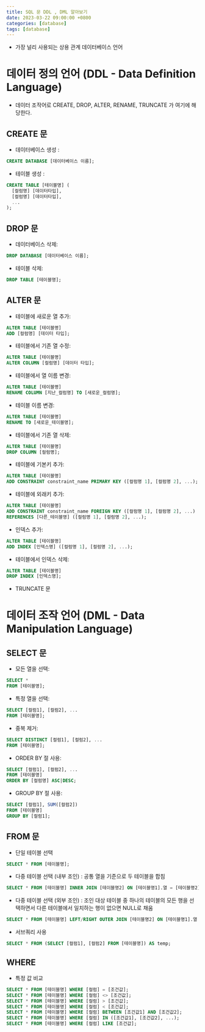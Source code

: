 ```yaml
---
title: SQL 문 DDL , DML 알아보기
date: 2023-03-22 09:00:00 +0800
categories: [database]
tags: [database]
---
```


- 가장 널리 사용되는 상용 관계 데이터베이스 언어

# 데이터 정의 언어 (DDL - Data Definition Language)
- 데이터 조작어로 CREATE, DROP, ALTER, RENAME, TRUNCATE 가 여기에 해당한다.

## CREATE 문
- 데이터베이스 생성 :

```sql
CREATE DATABASE [데이터베이스 이름];
```

- 테이블 생성 :

```sql
CREATE TABLE [테이블명] (
  [컬럼명] [데이터타입],
  [컬럼명] [데이터타입],
  ...
);
```

## DROP 문
- 데이터베이스 삭제:

```sql
DROP DATABASE [데이터베이스 이름];
```

- 테이블 삭제:

```sql
DROP TABLE [테이블명];
  ```
## ALTER 문

- 테이블에 새로운 열 추가:

```sql
ALTER TABLE [테이블명]
ADD [컬럼명] [데이터 타입];
```

- 테이블에서 기존 열 수정:

```sql
ALTER TABLE [테이블명]
ALTER COLUMN [컬럼명] [데이터 타입];
```

- 테이블에서 열 이름 변경:

```sql
ALTER TABLE [테이블명]
RENAME COLUMN [지난_컬럼명] TO [새로운_컬럼명];
```

- 테이블 이름 변경:

```sql
ALTER TABLE [테이블명]
RENAME TO [새로운_테이블명];
```

- 테이블에서 기존 열 삭제:

```sql
ALTER TABLE [테이블명]
DROP COLUMN [컬럼명];
```

- 테이블에 기본키 추가:

```sql
ALTER TABLE [테이블명]
ADD CONSTRAINT constraint_name PRIMARY KEY ([컬럼명 1], [컬럼명 2], ...);
```

- 테이블에 외래키 추가:

```sql
ALTER TABLE [테이블명]
ADD CONSTRAINT constraint_name FOREIGN KEY ([컬럼명 1], [컬럼명 2], ...)
REFERENCES [다른_테이블명] ([컬럼명 1], [컬럼명 2], ...);
```

- 인덱스 추가:

```sql
ALTER TABLE [테이블명]
ADD INDEX [인덱스명] ([컬럼명 1], [컬럼명 2], ...);
```

- 테이블에서 인덱스 삭제:

```sql
ALTER TABLE [테이블명]
DROP INDEX [인덱스명];
```
- TRUNCATE 문

# 데이터 조작 언어 (DML - Data Manipulation Language)

## SELECT 문
- 모든 열을 선택:
```sql
SELECT *
FROM [테이블명];
```
- 특정 열을 선택:
```sql
SELECT [컬럼1], [컬럼2], ...
FROM [테이블명];
```
- 중복 제거:
```sql
SELECT DISTINCT [컬럼1], [컬럼2], ...
FROM [테이블명];
```
- ORDER BY 절 사용:
```sql
SELECT [컬럼1], [컬럼2], ...
FROM [테이블명]
ORDER BY [컬럼명] ASC|DESC;
```
- GROUP BY 절 사용:
```sql
SELECT [컬럼1], SUM([컬럼2])
FROM [테이블명]
GROUP BY [컬럼1];
```
## FROM 문
- 단일 테이블 선택
```sql
SELECT * FROM [테이블명];
```
- 다중 테이블 선택 (내부 조인) : 공통 열을 기준으로 두 테이블을 합침
```sql
SELECT * FROM [테이블명] INNER JOIN [테이블명2] ON [테이블명1].열 = [테이블명2].열;
```
- 다중 테이블 선택 (외부 조인) : 조인 대상 테이블 중 하나의 테이블의 모든 행을 선택하면서 다른 테이블에서 일치하는 행이 없으면 NULL로 채움
```sql
SELECT * FROM [테이블명] LEFT/RIGHT OUTER JOIN [테이블명2] ON [테이블명1].열 = [테이블명2].열;
```
- 서브쿼리 사용
```sql
SELECT * FROM (SELECT [컬럼1], [컬럼2] FROM [테이블명]) AS temp;
```
## WHERE

- 특정 값 비교
```sql
SELECT * FROM [테이블명] WHERE [컬럼] = [조건값];
SELECT * FROM [테이블명] WHERE [컬럼] <> [조건값];
SELECT * FROM [테이블명] WHERE [컬럼] > [조건값];
SELECT * FROM [테이블명] WHERE [컬럼] < [조건값];
SELECT * FROM [테이블명] WHERE [컬럼] BETWEEN [조건값1] AND [조건값2];
SELECT * FROM [테이블명] WHERE [컬럼] IN ([조건값1], [조건값2], ...);
SELECT * FROM [테이블명] WHERE [컬럼] LIKE [조건값];
```
